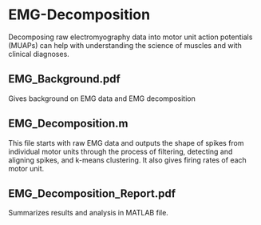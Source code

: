# EMG-Decomposition
Decomposing raw electromyography data into motor unit action potentials (MUAPs) can help with understanding the science of muscles and with clinical diagnoses. 

## EMG_Background.pdf
Gives background on EMG data and EMG decomposition

## EMG_Decomposition.m
This file starts with raw EMG data and outputs the shape of spikes from individual motor units through the process of filtering, detecting and aligning spikes, and k-means clustering. It also gives firing rates of each motor unit. 

## EMG_Decomposition_Report.pdf
Summarizes results and analysis in MATLAB file.
